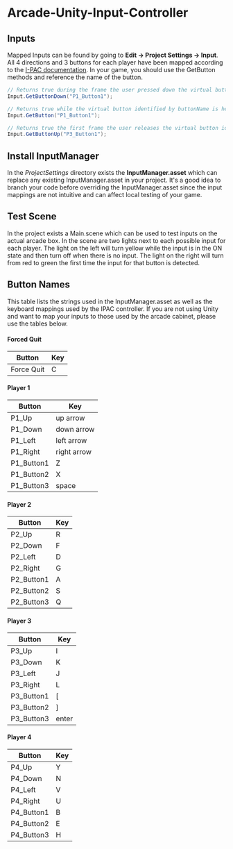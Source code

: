 Arcade-Unity-Input-Controller
=============================

## Inputs

Mapped Inputs can be found by going to **Edit -> Project Settings -> Input**.  All 4 directions and 3 buttons for each player have been mapped according to the [I-PAC documentation](http://www.ultimarc.com/ipac2.html).  In your game, you should use the GetButton methods and reference the name of the button.

```csharp
// Returns true during the frame the user pressed down the virtual button identified by buttonName.
Input.GetButtonDown("P1_Button1");

// Returns true while the virtual button identified by buttonName is held down.
Input.GetButton("P1_Button1");

// Returns true the first frame the user releases the virtual button identified by buttonName.
Input.GetButtonUp("P3_Button1");
```
## Install InputManager

In the *ProjectSettings* directory exists the **InputManager.asset** which can replace any existing InputManager.asset in your project.  It's a good idea to branch your code before overriding the InputManager.asset since the input mappings are not intuitive and can affect local testing of your game.

## Test Scene

In the project exists a Main.scene which can be used to test inputs on the actual arcade box.  In the scene are two lights next to each possible input for each player.  The light on the left will turn yellow while the input is in the ON state and then turn off when there is no input.  The light on the right will turn from red to green the first time the input for that button is detected.

## Button Names

This table lists the strings used in the InputManager.asset as well as the keyboard mappings used by the IPAC controller.  If you are not using Unity and want to map your inputs to those used by the arcade cabinet, please use the tables below.

#### Forced Quit

Button     |  Key
-----------|-------
Force Quit | C


#### Player 1

Button     | Key
-----------|-----
P1_Up      | up arrow
P1_Down    | down arrow
P1_Left    | left arrow
P1_Right   | right arrow
P1_Button1 | Z
P1_Button2 | X
P1_Button3 | space

#### Player 2

Button     | Key
-----------|-----
P2_Up      | R
P2_Down    | F
P2_Left    | D
P2_Right   | G
P2_Button1 | A
P2_Button2 | S
P2_Button3 | Q

#### Player 3

Button     | Key
-----------|-----
P3_Up      | I
P3_Down    | K
P3_Left    | J
P3_Right   | L
P3_Button1 | [
P3_Button2 | ]
P3_Button3 | enter

#### Player 4

Button     | Key
-----------|-----
P4_Up      | Y
P4_Down    | N
P4_Left    | V
P4_Right   | U
P4_Button1 | B
P4_Button2 | E
P4_Button3 | H
